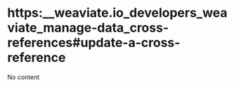 # https:\_\_weaviate.io_developers_weaviate_manage-data_cross-references#update-a-cross-reference

No content
